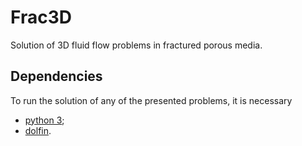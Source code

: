# Frac3D

Solution of 3D fluid flow problems in fractured porous media.

## Dependencies

To run the solution of any of the presented problems, it is necessary

- [python 3](https://www.python.org/downloads/);
- [dolfin](https://fenicsproject.org/docs/dolfin/dev/python/index.html).